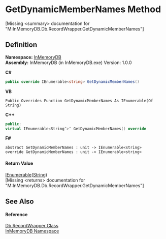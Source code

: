 # GetDynamicMemberNames Method


\[Missing &lt;summary&gt; documentation for "M:InMemoryDB.Db.RecordWrapper.GetDynamicMemberNames"\]



## Definition
**Namespace:** <a href="https://gitlab.mff.cuni.cz/teaching/nprg031/2022-summer/student-telcerj/-/tree/master/InMemoryDB/Help/044e8d7f-0f94-a8b4-bd65-529f6359fdf7">InMemoryDB</a>  
**Assembly:** InMemoryDB (in InMemoryDB.exe) Version: 1.0.0

**C#**
``` C#
public override IEnumerable<string> GetDynamicMemberNames()
```
**VB**
``` VB
Public Overrides Function GetDynamicMemberNames As IEnumerable(Of String)
```
**C++**
``` C++
public:
virtual IEnumerable<String^>^ GetDynamicMemberNames() override
```
**F#**
``` F#
abstract GetDynamicMemberNames : unit -> IEnumerable<string> 
override GetDynamicMemberNames : unit -> IEnumerable<string> 
```



#### Return Value
<a href="https://gitlab.mff.cuni.cz/teaching/nprg031/2022-summer/student-telcerj/-/tree/master/InMemoryDB/Help/https://learn.microsoft.com/dotnet/api/system.collections.generic.ienumerable-1" target="_blank" rel="noopener noreferrer">IEnumerable</a>(<a href="https://gitlab.mff.cuni.cz/teaching/nprg031/2022-summer/student-telcerj/-/tree/master/InMemoryDB/Help/https://learn.microsoft.com/dotnet/api/system.string" target="_blank" rel="noopener noreferrer">String</a>)  
\[Missing &lt;returns&gt; documentation for "M:InMemoryDB.Db.RecordWrapper.GetDynamicMemberNames"\]

## See Also


#### Reference
<a href="https://gitlab.mff.cuni.cz/teaching/nprg031/2022-summer/student-telcerj/-/tree/master/InMemoryDB/Help/15d1f56f-3dc8-30e2-1769-44c8b9a97dea">Db.RecordWrapper Class</a>  
<a href="https://gitlab.mff.cuni.cz/teaching/nprg031/2022-summer/student-telcerj/-/tree/master/InMemoryDB/Help/044e8d7f-0f94-a8b4-bd65-529f6359fdf7">InMemoryDB Namespace</a>  
